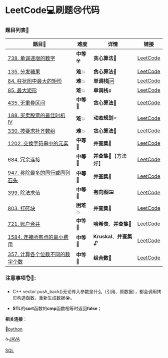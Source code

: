 # LeetCode:computer:刷题:cry:代码



### 题目列表:page_facing_up:

| 题目:card_index:                                             | 难度                     | 详情                            | 链接                                                         |
| ------------------------------------------------------------ | ------------------------ | ------------------------------- | ------------------------------------------------------------ |
| [738. 单调递增的数字](Code/738.%20单调递增的数字.cpp)        | **中等**:radioactive:    | **贪心算法**:bear:              | [LeetCode](https://leetcode-cn.com/problems/monotone-increasing-digits/) |
| [135. 分发糖果](Code/135.%20分发糖果.cpp)                    | **难**:boom:             | **贪心算法**:bear:              | [LeetCode](https://leetcode-cn.com/problems/candy/submissions/) |
| [84. 柱状图中最大的矩形](Code/84.%20柱状图中最大的矩形.cpp)  | **难**:boom:             | **单调栈**:up:                  | [LeetCode](https://leetcode-cn.com/problems/largest-rectangle-in-histogram/) |
| [85. 最大矩形](Code/85.%20最大矩形.cpp)                      | **难**:boom:             | **单调栈**:arrow_double_up:     | [LeetCode](https://leetcode-cn.com/problems/maximal-rectangle/) |
| [435. 无重叠区间](Code/435.%20无重叠区间.cpp)                | **中等**:low_brightness: | **贪心算法**:bear:              | [LeetCode](https://leetcode-cn.com/problems/non-overlapping-intervals/) |
| [188. 买卖股票的最佳时机 IV](Code/188.%20买卖股票的最佳时机%20IV.cpp) | **难**:boom:             | **动态规划**:star:              | [LeetCode](https://leetcode-cn.com/problems/best-time-to-buy-and-sell-stock-iv/submissions/) |
| [330. 按要求补齐数组](Code/330.%20按要求补齐数组.cpp)        | **难**:boom:             | **贪心算法**:bear:              | [LeetCode](https://leetcode-cn.com/problems/patching-array/) |
| [1202. 交换字符串中的元素](Code/1202.%20交换字符串中的元素.cpp) | **中等**:low_brightness: | **并查集**:unicorn:             | [LeetCode](https://leetcode-cn.com/problems/smallest-string-with-swaps/) |
| [684. 冗余连接](Code/684.%20冗余连接.cpp)                    | **中等**:low_brightness: | **并查集**:unicorn:【方法好】   | [LeetCode](https://leetcode-cn.com/problems/redundant-connection/) |
| [947. 移除最多的同行或同列石头](Code/947.%20移除最多的同行或同列石头.cpp) | **中等**:low_brightness: | **并查集**:unicorn:             | [LeetCode](https://leetcode-cn.com/problems/most-stones-removed-with-same-row-or-column/) |
| [399. 除法求值](399.%20除法求值.cpp)                         | **中等**:low_brightness: | **有向图**:framed_picture:      | [LeetCode](https://leetcode-cn.com/problems/evaluate-division/submissions/) |
| [803. 打砖块](Code/803.%20打砖块.cpp)                        | **困难**:boom:           | **并查集**:unicorn:             | [LeetCode](https://leetcode-cn.com/problems/bricks-falling-when-hit/submissions/) |
| [721. 账户合并](Code/721.%20账户合并.cpp)                    | **中等**:low_brightness: | **哈希表**、**并查集**:unicorn: | [LeetCode](https://leetcode-cn.com/problems/accounts-merge/) |
| [1584. 连接所有点的最小费用](Code/1584.%20连接所有点的最小费用.cpp) | **中等**:low_brightness: | **Kruskal**、**并查集**:unlock: | [LeetCode](https://leetcode-cn.com/problems/min-cost-to-connect-all-points/) |
| [357. 计算各个位数不同的数字个数](1584.%20连接所有点的最小费用.cpp) | **中等**:low_brightness: | **组合数**:nut_and_bolt:        | [LeetCode](https://leetcode-cn.com/problems/count-numbers-with-unique-digits) |





### 注意事项:ok_hand::eyes::

* C++ vector push_back()无论传入参数是什么（引用、原数据），都会调用拷贝构造函数，重新生成数据:sob:。​

* **STL**的**sort**函数的**cmp**函数相等时返回**false**；

    

**相关连接**：

:snake:[python](https://github.com/baowj-678/python/tree/master/LeetCode)

:coffee:[JAVA](https://github.com/baowj-678/JAVA/tree/master/Leet_Code)

[SQL](https://github.com/baowj-678/python/tree/master/LeetCode/SQL)